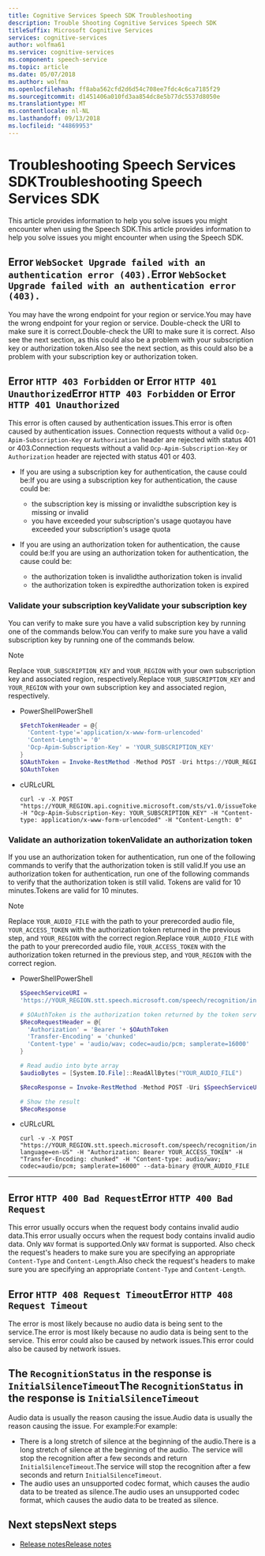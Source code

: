 ```yaml
---
title: Cognitive Services Speech SDK Troubleshooting
description: Trouble Shooting Cognitive Services Speech SDK
titleSuffix: Microsoft Cognitive Services
services: cognitive-services
author: wolfma61
ms.service: cognitive-services
ms.component: speech-service
ms.topic: article
ms.date: 05/07/2018
ms.author: wolfma
ms.openlocfilehash: ff8aba562cfd2d6d54c708ee7fdc4c6ca7185f29
ms.sourcegitcommit: d1451406a010fd3aa854dc8e5b77dc5537d8050e
ms.translationtype: MT
ms.contentlocale: nl-NL
ms.lasthandoff: 09/13/2018
ms.locfileid: "44869953"
---
```

# <a name="troubleshooting-speech-services-sdk"></a><span data-ttu-id="084c6-103">Troubleshooting Speech Services SDK</span><span class="sxs-lookup"><span data-stu-id="084c6-103">Troubleshooting Speech Services SDK</span></span>

<span data-ttu-id="084c6-104">This article provides information to help you solve issues you might encounter when using the Speech SDK.</span><span class="sxs-lookup"><span data-stu-id="084c6-104">This article provides information to help you solve issues you might encounter when using the Speech SDK.</span></span>

## <a name="error-websocket-upgrade-failed-with-an-authentication-error-403"></a><span data-ttu-id="084c6-105">Error `WebSocket Upgrade failed with an authentication error (403).`</span><span class="sxs-lookup"><span data-stu-id="084c6-105">Error `WebSocket Upgrade failed with an authentication error (403).`</span></span>

<span data-ttu-id="084c6-106">You may have the wrong endpoint for your region or service.</span><span class="sxs-lookup"><span data-stu-id="084c6-106">You may have the wrong endpoint for your region or service.</span></span> <span data-ttu-id="084c6-107">Double-check the URI to make sure it is correct.</span><span class="sxs-lookup"><span data-stu-id="084c6-107">Double-check the URI to make sure it is correct.</span></span> <span data-ttu-id="084c6-108">Also see the next section, as this could also be a problem with your subscription key or authorization token.</span><span class="sxs-lookup"><span data-stu-id="084c6-108">Also see the next section, as this could also be a problem with your subscription key or authorization token.</span></span>

## <a name="error-http-403-forbidden-or-error-http-401-unauthorized"></a><span data-ttu-id="084c6-109">Error `HTTP 403 Forbidden` or Error `HTTP 401 Unauthorized`</span><span class="sxs-lookup"><span data-stu-id="084c6-109">Error `HTTP 403 Forbidden` or Error `HTTP 401 Unauthorized`</span></span>

<span data-ttu-id="084c6-110">This error is often caused by authentication issues.</span><span class="sxs-lookup"><span data-stu-id="084c6-110">This error is often caused by authentication issues.</span></span> <span data-ttu-id="084c6-111">Connection requests without a valid `Ocp-Apim-Subscription-Key` or `Authorization` header are rejected with status 401 or 403.</span><span class="sxs-lookup"><span data-stu-id="084c6-111">Connection requests without a valid `Ocp-Apim-Subscription-Key` or `Authorization` header are rejected with status 401 or 403.</span></span>

* <span data-ttu-id="084c6-112">If you are using a subscription key for authentication, the cause could be:</span><span class="sxs-lookup"><span data-stu-id="084c6-112">If you are using a subscription key for authentication, the cause could be:</span></span>

    - <span data-ttu-id="084c6-113">the subscription key is missing or invalid</span><span class="sxs-lookup"><span data-stu-id="084c6-113">the subscription key is missing or invalid</span></span>
    - <span data-ttu-id="084c6-114">you have exceeded your subscription's usage quota</span><span class="sxs-lookup"><span data-stu-id="084c6-114">you have exceeded your subscription's usage quota</span></span>

* <span data-ttu-id="084c6-115">If you are using an authorization token for authentication, the cause could be:</span><span class="sxs-lookup"><span data-stu-id="084c6-115">If you are using an authorization token for authentication, the cause could be:</span></span>

    - <span data-ttu-id="084c6-116">the authorization token is invalid</span><span class="sxs-lookup"><span data-stu-id="084c6-116">the authorization token is invalid</span></span>
    - <span data-ttu-id="084c6-117">the authorization token is expired</span><span class="sxs-lookup"><span data-stu-id="084c6-117">the authorization token is expired</span></span>

### <a name="validate-your-subscription-key"></a><span data-ttu-id="084c6-118">Validate your subscription key</span><span class="sxs-lookup"><span data-stu-id="084c6-118">Validate your subscription key</span></span>

<span data-ttu-id="084c6-119">You can verify to make sure you have a valid subscription key by running one of the commands below.</span><span class="sxs-lookup"><span data-stu-id="084c6-119">You can verify to make sure you have a valid subscription key by running one of the commands below.</span></span>

> [!NOTE]
> <span data-ttu-id="084c6-120">Replace `YOUR_SUBSCRIPTION_KEY` and `YOUR_REGION` with your own subscription key and associated region, respectively.</span><span class="sxs-lookup"><span data-stu-id="084c6-120">Replace `YOUR_SUBSCRIPTION_KEY` and `YOUR_REGION` with your own subscription key and associated region, respectively.</span></span>

* <span data-ttu-id="084c6-121">PowerShell</span><span class="sxs-lookup"><span data-stu-id="084c6-121">PowerShell</span></span>

    ```Powershell
    $FetchTokenHeader = @{
      'Content-type'='application/x-www-form-urlencoded'
      'Content-Length'= '0'
      'Ocp-Apim-Subscription-Key' = 'YOUR_SUBSCRIPTION_KEY'
    }
    $OAuthToken = Invoke-RestMethod -Method POST -Uri https://YOUR_REGION.api.cognitive.microsoft.com/sts/v1.0/issueToken -Headers $FetchTokenHeader
    $OAuthToken
    ```

* <span data-ttu-id="084c6-122">cURL</span><span class="sxs-lookup"><span data-stu-id="084c6-122">cURL</span></span>

    ```
    curl -v -X POST "https://YOUR_REGION.api.cognitive.microsoft.com/sts/v1.0/issueToken" -H "Ocp-Apim-Subscription-Key: YOUR_SUBSCRIPTION_KEY" -H "Content-type: application/x-www-form-urlencoded" -H "Content-Length: 0"
    ```

### <a name="validate-an-authorization-token"></a><span data-ttu-id="084c6-123">Validate an authorization token</span><span class="sxs-lookup"><span data-stu-id="084c6-123">Validate an authorization token</span></span>

<span data-ttu-id="084c6-124">If you use an authorization token for authentication, run one of the following commands to verify that the authorization token is still valid.</span><span class="sxs-lookup"><span data-stu-id="084c6-124">If you use an authorization token for authentication, run one of the following commands to verify that the authorization token is still valid.</span></span> <span data-ttu-id="084c6-125">Tokens are valid for 10 minutes.</span><span class="sxs-lookup"><span data-stu-id="084c6-125">Tokens are valid for 10 minutes.</span></span>

> [!NOTE]
> <span data-ttu-id="084c6-126">Replace `YOUR_AUDIO_FILE` with the path to your prerecorded audio file, `YOUR_ACCESS_TOKEN` with the authorization token returned in the previous step, and `YOUR_REGION` with the correct region.</span><span class="sxs-lookup"><span data-stu-id="084c6-126">Replace `YOUR_AUDIO_FILE` with the path to your prerecorded audio file, `YOUR_ACCESS_TOKEN` with the authorization token returned in the previous step, and `YOUR_REGION` with the correct region.</span></span>

* <span data-ttu-id="084c6-127">PowerShell</span><span class="sxs-lookup"><span data-stu-id="084c6-127">PowerShell</span></span>

    ```Powershell
    $SpeechServiceURI =
    'https://YOUR_REGION.stt.speech.microsoft.com/speech/recognition/interactive/cognitiveservices/v1?language=en-US'
    
    # $OAuthToken is the authorization token returned by the token service.
    $RecoRequestHeader = @{
      'Authorization' = 'Bearer '+ $OAuthToken
      'Transfer-Encoding' = 'chunked'
      'Content-type' = 'audio/wav; codec=audio/pcm; samplerate=16000'
    }
    
    # Read audio into byte array
    $audioBytes = [System.IO.File]::ReadAllBytes("YOUR_AUDIO_FILE")
    
    $RecoResponse = Invoke-RestMethod -Method POST -Uri $SpeechServiceURI -Headers $RecoRequestHeader -Body $audioBytes
    
    # Show the result
    $RecoResponse
    ```

* <span data-ttu-id="084c6-128">cURL</span><span class="sxs-lookup"><span data-stu-id="084c6-128">cURL</span></span>

    ```
    curl -v -X POST "https://YOUR_REGION.stt.speech.microsoft.com/speech/recognition/interactive/cognitiveservices/v1?language=en-US" -H "Authorization: Bearer YOUR_ACCESS_TOKEN" -H "Transfer-Encoding: chunked" -H "Content-type: audio/wav; codec=audio/pcm; samplerate=16000" --data-binary @YOUR_AUDIO_FILE
    ```

---

## <a name="error-http-400-bad-request"></a><span data-ttu-id="084c6-129">Error `HTTP 400 Bad Request`</span><span class="sxs-lookup"><span data-stu-id="084c6-129">Error `HTTP 400 Bad Request`</span></span>

<span data-ttu-id="084c6-130">This error usually occurs when the request body contains invalid audio data.</span><span class="sxs-lookup"><span data-stu-id="084c6-130">This error usually occurs when the request body contains invalid audio data.</span></span> <span data-ttu-id="084c6-131">Only `WAV` format is supported.</span><span class="sxs-lookup"><span data-stu-id="084c6-131">Only `WAV` format is supported.</span></span> <span data-ttu-id="084c6-132">Also check the request's headers to make sure you are specifying an appropriate `Content-Type` and `Content-Length`.</span><span class="sxs-lookup"><span data-stu-id="084c6-132">Also check the request's headers to make sure you are specifying an appropriate `Content-Type` and `Content-Length`.</span></span>

## <a name="error-http-408-request-timeout"></a><span data-ttu-id="084c6-133">Error `HTTP 408 Request Timeout`</span><span class="sxs-lookup"><span data-stu-id="084c6-133">Error `HTTP 408 Request Timeout`</span></span>

<span data-ttu-id="084c6-134">The error is most likely because no audio data is being sent to the service.</span><span class="sxs-lookup"><span data-stu-id="084c6-134">The error is most likely because no audio data is being sent to the service.</span></span> <span data-ttu-id="084c6-135">This error could also be caused by network issues.</span><span class="sxs-lookup"><span data-stu-id="084c6-135">This error could also be caused by network issues.</span></span>

## <a name="the-recognitionstatus-in-the-response-is-initialsilencetimeout"></a><span data-ttu-id="084c6-136">The `RecognitionStatus` in the response is `InitialSilenceTimeout`</span><span class="sxs-lookup"><span data-stu-id="084c6-136">The `RecognitionStatus` in the response is `InitialSilenceTimeout`</span></span>

<span data-ttu-id="084c6-137">Audio data is usually the reason causing the issue.</span><span class="sxs-lookup"><span data-stu-id="084c6-137">Audio data is usually the reason causing the issue.</span></span> <span data-ttu-id="084c6-138">For example:</span><span class="sxs-lookup"><span data-stu-id="084c6-138">For example:</span></span>

* <span data-ttu-id="084c6-139">There is a long stretch of silence at the beginning of the audio.</span><span class="sxs-lookup"><span data-stu-id="084c6-139">There is a long stretch of silence at the beginning of the audio.</span></span> <span data-ttu-id="084c6-140">The service will stop the recognition after a few seconds and return `InitialSilenceTimeout`.</span><span class="sxs-lookup"><span data-stu-id="084c6-140">The service will stop the recognition after a few seconds and return `InitialSilenceTimeout`.</span></span>
* <span data-ttu-id="084c6-141">The audio uses an unsupported codec format, which causes the audio data to be treated as silence.</span><span class="sxs-lookup"><span data-stu-id="084c6-141">The audio uses an unsupported codec format, which causes the audio data to be treated as silence.</span></span>

## <a name="next-steps"></a><span data-ttu-id="084c6-142">Next steps</span><span class="sxs-lookup"><span data-stu-id="084c6-142">Next steps</span></span>

* [<span data-ttu-id="084c6-143">Release notes</span><span class="sxs-lookup"><span data-stu-id="084c6-143">Release notes</span></span>](releasenotes.md)

